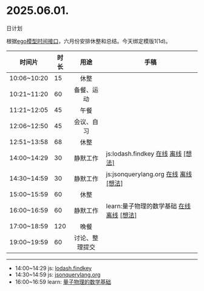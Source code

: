 # 2025.06.01.
日计划

根据[ego模型时间接口](https://gitee.com/hyg/blog/blob/master/timeflow.md)，六月份安排休整和总结。今天绑定模版1(1d)。

| 时间片 | 时长 | 用途 | 手稿 |
| --- | --- | :---: | --- |
| 10:06~10:20 | 15 | 休整 |  |
| 10:21~11:20 | 60 | 备餐、运动 |  |
| 11:21~12:05 | 45 | 午餐 |  |
| 12:06~12:50 | 45 | 会议、自习 |  |
| 12:51~13:58 | 68 | 休整 |  |
| 14:00~14:29 | 30 | 静默工作 | js:lodash.findkey [在线](http://simp.ly/p/8t3vlk) [离线](../../draft/2025/20250601140000.md) <a href="mailto:huangyg@mars22.com?subject=关于2025.06.01.[js:lodash.findkey]任务&body=日期: 20250601%0D%0A序号: 5%0D%0A手稿:../../draft/2025/20250601140000.md%0D%0A---请勿修改邮件主题及以上内容 从下一行开始写您的想法---%0D%0A">[想法]</a> |
| 14:30~14:59 | 30 | 静默工作 | js:jsonquerylang.org [在线](http://simp.ly/p/5k9gJy) [离线](../../draft/2025/20250601143000.md) <a href="mailto:huangyg@mars22.com?subject=关于2025.06.01.[js:jsonquerylang.org]任务&body=日期: 20250601%0D%0A序号: 6%0D%0A手稿:../../draft/2025/20250601143000.md%0D%0A---请勿修改邮件主题及以上内容 从下一行开始写您的想法---%0D%0A">[想法]</a> |
| 15:00~15:59 | 60 | 休整 |  |
| 16:00~16:59 | 60 | 静默工作 | learn:量子物理的数学基础 [在线](http://simp.ly/p/4QDThK) [离线](../../draft/2025/20250601160000.md) <a href="mailto:huangyg@mars22.com?subject=关于2025.06.01.[learn:量子物理的数学基础]任务&body=日期: 20250601%0D%0A序号: 8%0D%0A手稿:../../draft/2025/20250601160000.md%0D%0A---请勿修改邮件主题及以上内容 从下一行开始写您的想法---%0D%0A">[想法]</a> |
| 17:00~18:59 | 120 | 晚餐 |  |
| 19:00~19:59 | 60 | 讨论、整理提交 |  |

---

- 14:00~14:29	js: [lodash.findkey](../../draft/2025/20250601.01.md)
- 14:30~14:59	js: [jsonquerylang.org](../../draft/2025/20250601.02.md)
- 16:00~16:59	learn: [量子物理的数学基础](../../draft/2025/20250601.03.md)
